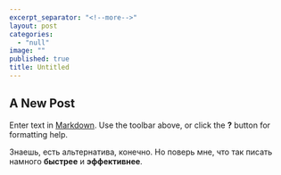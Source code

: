 ```yaml
---
excerpt_separator: "<!--more-->"
layout: post
categories: 
  - "null"
image: ""
published: true
title: Untitled
---
```



## A New Post

Enter text in [Markdown](http://daringfireball.net/projects/markdown/). Use the toolbar above, or click the **?** button for formatting help.

Знаешь, есть альтернатива, конечно. Но поверь мне, что так писать намного **быстрее** и **эффективнее**.

